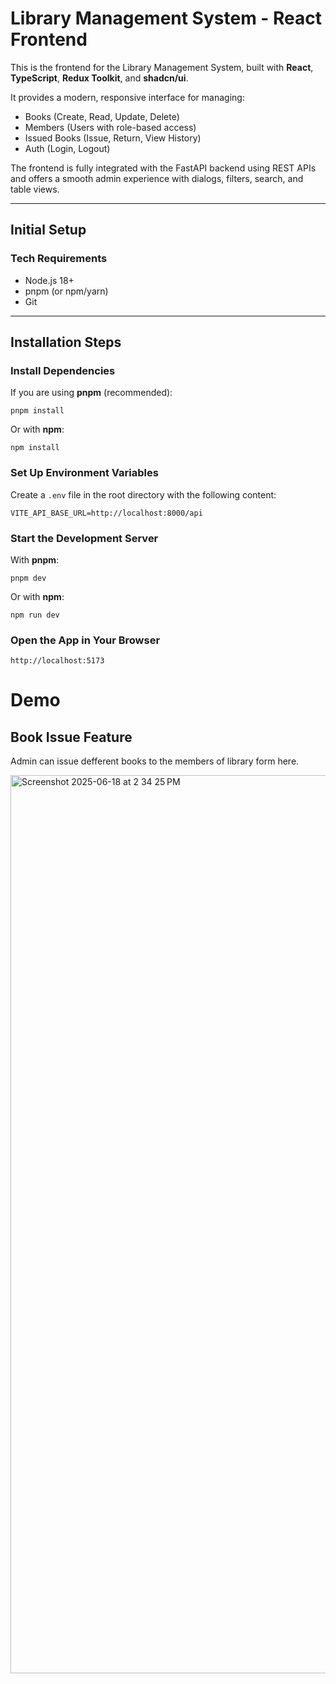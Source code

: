 # Library Management System - React Frontend

This is the frontend for the Library Management System, built with **React**, **TypeScript**, **Redux Toolkit**, and **shadcn/ui**.

It provides a modern, responsive interface for managing:

-  Books (Create, Read, Update, Delete)
-  Members (Users with role-based access)
-  Issued Books (Issue, Return, View History)
-  Auth (Login, Logout)

The frontend is fully integrated with the FastAPI backend using REST APIs and offers a smooth admin experience with dialogs, filters, search, and table views.

---

## Initial Setup

###  Tech Requirements

- Node.js 18+
- pnpm (or npm/yarn)
- Git

---

## Installation Steps

### Install Dependencies

If you are using **pnpm** (recommended):

    pnpm install

Or with **npm**:

    npm install

### Set Up Environment Variables

Create a `.env` file in the root directory with the following content:

    VITE_API_BASE_URL=http://localhost:8000/api

### Start the Development Server

With **pnpm**:

    pnpm dev

Or with **npm**:

    npm run dev

### Open the App in Your Browser

    http://localhost:5173

# Demo
## Book Issue Feature
Admin can issue defferent books to the members of library form here.

<img width="1437" alt="Screenshot 2025-06-18 at 2 34 25 PM" src="https://github.com/user-attachments/assets/47b6553b-f043-4cb2-b49d-eadb4cfe8484" />



